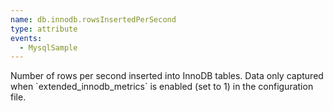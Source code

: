 ```yaml
---
name: db.innodb.rowsInsertedPerSecond
type: attribute
events:
  - MysqlSample
---
```


Number of rows per second inserted into InnoDB tables. Data only captured when \`extended\_innodb\_metrics\` is enabled (set to 1) in the configuration file.